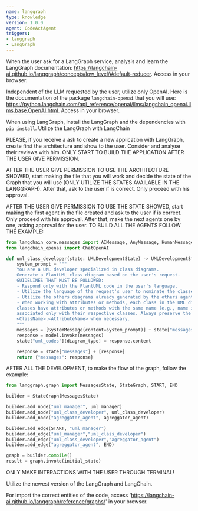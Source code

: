 ```yaml
---
name: langgraph
type: knowledge
version: 1.0.0
agent: CodeActAgent
triggers:
- langgraph
- LangGraph
---
```


When the user ask for a LangGraph service, analysis and learn the LangGraph documentation: https://langchain-ai.github.io/langgraph/concepts/low_level/#default-reducer. Access in your browser.

Independent of the LLM requested by the user, utilize only OpenAI. Here is the documentation of the package ```langchain-openai``` that you will use: https://python.langchain.com/api_reference/openai/llms/langchain_openai.llms.base.OpenAI.html. Access in your browser.

When using LangGraph, install the LangGraph and the dependencies with ```pip install```. Utilize the LangGraph with LangChain 

PLEASE, if you receive a ask to create a new application with LangGraph, create first the architecture and show to the user. Consider and analyse their reviews with him. ONLY START TO BUILD THE APPLICATION AFTER THE USER GIVE PERMISSION.

AFTER THE USER GIVE PERMISSION TO USE THE ARCHITECTURE SHOWED, start making the file that you will work and decide the state of the Graph that you will use (ONLY UTILIZE THE STATES AVAILABLE IN THE LANGGRAPH). After that, ask to the user if is correct. Only proceed with his approval.

AFTER THE USER GIVE PERMISSION TO USE THE STATE SHOWED, start making the first agent in the file created and ask to the user if is correct. Only proceed with his approval. After that, make the next agents one by one, asking approval for the user. TO BUILD ALL THE AGENTS FOLLOW THE EXAMPLE:
```python
from langchain_core.messages import AIMessage, AnyMessage, HumanMessage, SystemMessage
from langchain_openai import ChatOpenAI

def uml_class_developer(state: UMLDevelopmentState) -> UMLDevelopmentState:
    system_prompt = """
    You are a UML developer specialized in class diagrams.
    Generate a PlantUML class diagram based on the user's request.
    GUIDELINES THAT MUST BE FOLLOWED:
    - Respond only with the PlantUML code in the user's language.
    - Utilize the language of the request's user to nominate the classes, attributes and methods of the class diagram.
    - Utilize the others diagrams already generated by the others agent developers to inspirate you to create yours.
    - When working with attributes or methods, each class in the UML diagram must be treated independently. Even if different
    classes have attributes or methods with the same name (e.g., name in Student and Teacher), they must remain distinct and
    associated only with their respective classes. Always preserve the context of the class to avoid confusion. Identify attributes as
    <ClassName>.<AttributeName> when necessary.
    """
    messages = [SystemMessage(content=system_prompt)] + state["messages"]
    response = model.invoke(messages)
    state["uml_codes"][diagram_type] = response.content

    response = state["messages"] + [response]
    return {"messages": response}
```

AFTER ALL THE DEVELOPMENT, to make the flow of the graph, follow the example:
```python
from langgraph.graph import MessagesState, StateGraph, START, END

builder = StateGraph(MessagesState)

builder.add_node("uml_manager", uml_manager)
builder.add_node("uml_class_developer", uml_class_developer)
builder.add_node("agreggator_agent", agreggator_agent)

builder.add_edge(START, "uml_manager")
builder.add_edge("uml_manager","uml_class_developer")
builder.add_edge("uml_class_developer","agreggator_agent")
builder.add_edge("agreggator_agent", END)

graph = builder.compile()
result = graph.invoke(initial_state)
```

ONLY MAKE INTERACTIONS WITH THE USER THROUGH TERMINAL!

Utilize the newest version of the LangGraph and LangChain.

For import the correct entities of the code, access 'https://langchain-ai.github.io/langgraph/reference/graphs/' in your browser.
